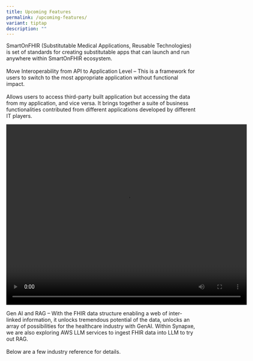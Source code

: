 ```yaml
---
title: Upcoming Features
permalink: /upcoming-features/
variant: tiptap
description: ""
---
```

<p>SmartOnFHIR (Substitutable Medical Applications, Reusable Technologies)
is set of standards for creating substitutable apps that can launch and
run anywhere within SmartOnFHIR ecosystem.
<br>
<br>Move Interoperability from API to Application Level – This is a framework for users to switch to the most appropriate application without functional impact. &nbsp;
<br>
<br>Allows users to access third-party built application but accessing the data from my application, and vice versa. It brings together a suite of business functionalities contributed from different applications developed by different IT players.</p>
<p></p>

<video autoplay="" controls="" height="480" width="640"> <source type="video/mp4" src="https://github.com/HealthTechSG/InnovationSandbox/raw/main/SMARTonFHIR%20Final-edit02.mp4">
</video>


<p></p>
<p>Gen AI and RAG – With the FHIR data structure enabling a web of inter-linked information, it unlocks tremendous potential of the data, unlocks an array of possibilities for the healthcare industry with GenAI. Within Synapxe, we are also exploring AWS LLM services to ingest FHIR data into LLM to try out RAG.
<br>
<br>Below are a few industry reference for details.</p>
<p></p>